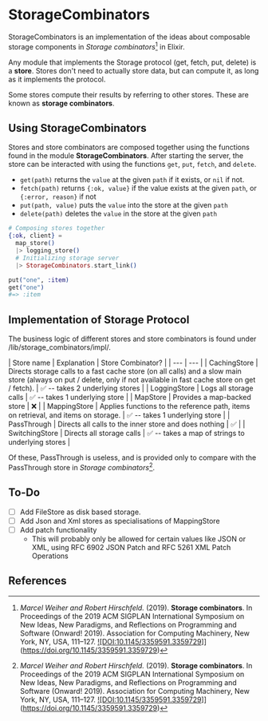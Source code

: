 # StorageCombinators

StorageCombinators is an implementation of the ideas about composable storage components in *Storage combinators*[^sc] in Elixir.

Any module that implements the Storage protocol (get, fetch, put, delete) is a **store**. Stores don't need to actually store data, but can compute it, as long as it implements the protocol.

Some stores compute their results by referring to other stores. These are known as **storage combinators**.

## Using StorageCombinators

Stores and store combinators are composed together using the functions found 
in the module **StorageCombinators**. After starting the server, the store can
be interacted with using the functions `get`, `put`, `fetch`, and `delete`.

- `get(path)` returns the `value` at the given `path` if it exists, or `nil` if
  not.
- `fetch(path)` returns `{:ok, value}` if the value exists at the given `path`,
  or `{:error, reason}` if not
- `put(path, value)` puts the `value` into the store at the given `path`
- `delete(path)` deletes the `value` in the store at the given `path`

```elixir
# Composing stores together
{:ok, client} = 
  map_store()
  |> logging_store()
  # Initializing storage server
  |> StorageCombinators.start_link()

put("one", :item)
get("one")
#=> :item
```

## Implementation of Storage Protocol

The business logic of different stores and store combinators is found under /lib/storage_combinators/impl/. 

| Store name | Explanation | Store Combinator? |
| --- | --- |
| CachingStore | Directs storage calls to a fast cache store (on all calls) and a slow main store (always on put / delete, only if not available in fast cache store on get / fetch). | ✅ -- takes 2 underlying stores |
| LoggingStore | Logs all storage calls | ✅ -- takes 1 underlying store  |
| MapStore | Provides a map-backed store | ❌ |
| MappingStore | Applies functions to the reference path, items on retrieval, and items on storage. | ✅ -- takes 1 underlying store | 
| PassThrough | Directs all calls to the inner store and does nothing | ✅ |
| SwitchingStore | Directs all storage calls | ✅ -- takes a map of strings to underlying stores |

Of these, PassThrough is useless, and is provided only to compare with the PassThrough store in *Storage combinators*[^sc].

## To-Do

- [ ] Add FileStore as disk based storage.
- [ ] Add Json and Xml stores as specialisations of MappingStore
- [ ] Add patch functionality
  - This will probably only be allowed for certain values like JSON or XML, using RFC 6902 JSON Patch and RFC 5261 XML Patch Operations 

## References

[^sc]: *Marcel Weiher and Robert Hirschfeld.* (2019). **Storage combinators**. In Proceedings of the 2019 ACM SIGPLAN International Symposium on New Ideas, New Paradigms, and Reflections on Programming and Software (Onward! 2019). Association for Computing Machinery, New York, NY, USA, 111–127. [![DOI:10.1145/3359591.3359729]](https://zenodo.org/badge/DOI/10.1145/3359591.3359729.svg)](https://doi.org/10.1145/3359591.3359729)